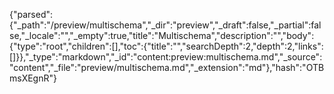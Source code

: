 {"parsed":{"_path":"/preview/multischema","_dir":"preview","_draft":false,"_partial":false,"_locale":"","_empty":true,"title":"Multischema","description":"","body":{"type":"root","children":[],"toc":{"title":"","searchDepth":2,"depth":2,"links":[]}},"_type":"markdown","_id":"content:preview:multischema.md","_source":"content","_file":"preview/multischema.md","_extension":"md"},"hash":"OTBmsXEgnR"}